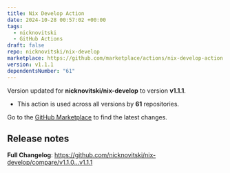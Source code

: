 ```yaml
---
title: Nix Develop Action
date: 2024-10-28 00:57:02 +00:00
tags:
  - nicknovitski
  - GitHub Actions
draft: false
repo: nicknovitski/nix-develop
marketplace: https://github.com/marketplace/actions/nix-develop-action
version: v1.1.1
dependentsNumber: "61"
---
```



Version updated for **nicknovitski/nix-develop** to version **v1.1.1**.
- This action is used across all versions by **61** repositories.

Go to the [GitHub Marketplace](https://github.com/marketplace/actions/nix-develop-action) to find the latest changes.

## Release notes

**Full Changelog**: https://github.com/nicknovitski/nix-develop/compare/v1.1.0...v1.1.1
